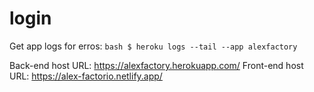 # login

Get app logs for erros: ```bash $ heroku logs --tail --app alexfactory ```

Back-end host URL: https://alexfactory.herokuapp.com/
Front-end host URL: https://alex-factorio.netlify.app/